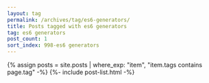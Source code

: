 ```yaml
---
layout: tag
permalink: /archives/tag/es6-generators/
title: Posts tagged with es6 generators
tag: es6 generators
post_count: 1
sort_index: 998-es6 generators
---
```

{% assign posts = site.posts | where_exp: "item", "item.tags contains page.tag" -%}
{%- include post-list.html -%}
